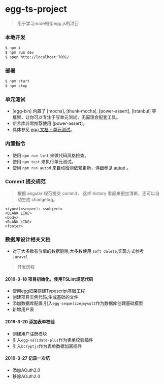 # egg-ts-project

> 用于学习node框架egg.js的项目

### 本地开发

```bash
$ npm i
$ npm run dev
$ open http://localhost:7001/
```

### 部署

```bash
$ npm start
$ npm stop
```

### 单元测试

- [egg-bin] 内置了 [mocha], [thunk-mocha], [power-assert], [istanbul] 等框架，让你可以专注于写单元测试，无需理会配套工具。
- 断言库非常推荐使用 [power-assert]。
- 具体参见 [egg 文档 - 单元测试](https://eggjs.org/zh-cn/core/unittest)。

### 内置指令

- 使用 `npm run lint` 来做代码风格检查。
- 使用 `npm test` 来执行单元测试。
- 使用 `npm run autod` 来自动检测依赖更新，详细参见 [autod](https://www.npmjs.com/package/autod) 。


### Commit 提交规范

> 根据 angular 规范提交 commit， 这样 history 看起来更加清晰，还可以自动生成 changelog。

```
<type>(<scope>): <subject>
<BLANK LINE>
<body>
<BLANK LINE>
<footer>
```

### 数据库设计相关文档

  - 对于大多数有价值的数据删除,大多数使用 `soft dalete`,实现方式参考 `Laravel`


> 开发历程

#### 2019-3-18 项目初始化，使用TSLint规范代码
  - 使用egg框架搭建Typescript基础工程
  - 创建项目实例代码,生成基础的文件
  - 添加数据库配置,引入`egg-sequelize`,`mysql2`作为数据库创建基础模型
  - 新增用户表

#### 2019-3-20 添加表单校验
  - 创建用户注册模块
  - 引入`egg-validate-plus`作为表单校验插件
  - 引入`bcryptjs`作为表单数据加密插件

#### 2019-3-27 记录一次坑
  - 添加AOuth2.0
  - 移除AOuth2.0

